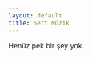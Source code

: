 ```yaml
---
layout: default
title: Sert Müzik
---
```


Henüz pek bir şey yok.
<iframe src="intavids.html></iframe>